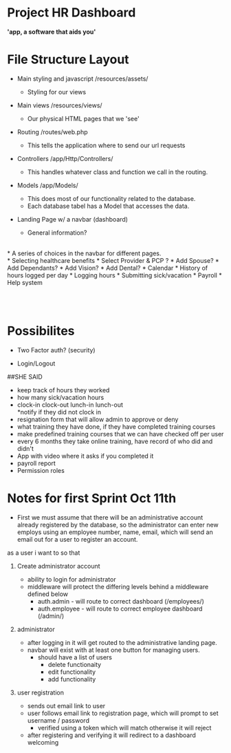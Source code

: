 # Project HR Dashboard
__'app, a software that aids you'__

# File Structure Layout
* Main styling and javascript  /resources/assets/
    * Styling for our views
    
* Main views          /resources/views/
    * Our physical HTML pages that we 'see'
    
* Routing             /routes/web.php
    * This tells the application where to send our url requests
    
* Controllers         /app/Http/Controllers/
    * This handles whatever class and function we call in the routing.
    
* Models              /app/Models/
    * This does most of our functionality related to the database.
    * Each database tabel has a Model that accesses the data.




* Landing Page w/ a navbar (dashboard)
  * General information?
<br>
* A series of choices in the navbar for different pages.
<br>
* Selecting healthcare benefits
  * Select Provider & PCP ? 
  * Add Spouse?
  * Add Dependants?
  * Add Vision?
  * Add Dental?
* Calendar
  * History of hours logged per day
  * Logging hours
  * Submitting sick/vacation
* Payroll
* Help system

<br><br>
# Possibilites
* Two Factor auth? (security)
  
* Login/Logout

##SHE SAID
* keep track of hours they worked 
* how many sick/vacation hours
* clock-in clock-out lunch-in lunch-out  
 *notify if they did not clock in
* resignation form that will allow admin to approve or deny
* what training they have done, if they have completed training courses
 * make predefined training courses that we can have checked off per user
 * every 6 months they take online training, have record of who did and didn't
 * App with video where it asks if you completed it
* payroll report
* Permission roles


# Notes for first Sprint Oct 11th
* First we must assume that there will be an administrative account already registered by the database, so the administrator can enter new employs using an employee number, name, email, which will send an email out for a user to register an account.

as a user i want to so that

1. Create administrator account
	- ability to login for administrator
	- middleware will protect the differing levels behind a middleware defined below
		- auth.admin - will route to correct dashboard  (/employees/)
		- auth.employee - will route to correct employee dashboard (/admin/)

2. administrator
	- after logging in it will get routed to the administrative landing page.
	- navbar will exist with at least one  button for managing users.
		- should have a list of users
			- delete functionaity
			- edit functionality
			- add functionality

3. user registration
	- sends out email link to user
	- user follows email link to registration page, which will prompt to set username / password
		- verified using a token which will match otherwise it will reject
	- after registering and verifying it will redirect to a dashboard welcoming
